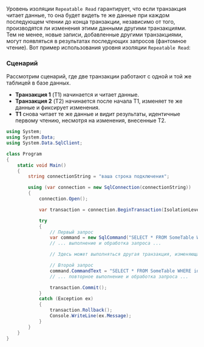 Уровень изоляции `Repeatable Read` гарантирует, что если транзакция читает данные, то она будет видеть те же данные при каждом последующем чтении до конца транзакции, независимо от того, производятся ли изменения этими данными другими транзакциями. Тем не менее, новые записи, добавленные другими транзакциями, могут появляться в результатах последующих запросов (фантомное чтение). Вот пример использования уровня изоляции `Repeatable Read`:

### Сценарий

Рассмотрим сценарий, где две транзакции работают с одной и той же таблицей в базе данных.

- **Транзакция 1** (T1) начинается и читает данные.
- **Транзакция 2** (T2) начинается после начала T1, изменяет те же данные и фиксирует изменения.
- **T1** снова читает те же данные и видит результаты, идентичные первому чтению, несмотря на изменения, внесенные T2.

```csharp
using System;
using System.Data;
using System.Data.SqlClient;

class Program
{
    static void Main()
    {
        string connectionString = "ваша строка подключения";

        using (var connection = new SqlConnection(connectionString))
        {
            connection.Open();

            var transaction = connection.BeginTransaction(IsolationLevel.RepeatableRead);

            try
            {
                // Первый запрос
                var command = new SqlCommand("SELECT * FROM SomeTable WHERE id = 1", connection, transaction);
                // ... выполнение и обработка запроса ...

                // Здесь может выполняться другая транзакция, изменяющая данные

                // Второй запрос
                command.CommandText = "SELECT * FROM SomeTable WHERE id = 1";
                // ... повторное выполнение и обработка запроса ...

                transaction.Commit();
            }
            catch (Exception ex)
            {
                transaction.Rollback();
                Console.WriteLine(ex.Message);
            }
        }
    }
}
```